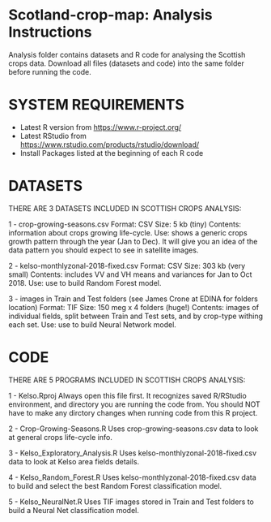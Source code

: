 # Scotland-crop-map: Analysis Instructions

Analysis folder contains datasets and R code for analysing the Scottish crops data. 
Download all files (datasets and code) into the same folder before running the code. 


  SYSTEM REQUIREMENTS 
================
 - Latest R version from https://www.r-project.org/ 
 - Latest RStudio from https://www.rstudio.com/products/rstudio/download/ 
 - Install Packages listed at the beginning of each R code 
 
 
  DATASETS 
============ 
THERE ARE 3 DATASETS INCLUDED IN SCOTTISH CROPS ANALYSIS: 

1 - crop-growing-seasons.csv 
Format: CSV 
Size: 5 kb (tiny) 
Contents: information about crops growing life-cycle. 
Use: shows a generic crops growth pattern through the year (Jan to Dec). It will give you an idea of the data pattern you should expect to see in satellite images. 

2 - kelso-monthlyzonal-2018-fixed.csv
Format: CSV 
Size: 303 kb (very small) 
Contents: includes VV and VH means and variances for Jan to Oct 2018. 
Use: use to build Random Forest model. 

3 - images in Train and Test folders (see James Crone at EDINA for folders location) 
Format: TIF 
Size: 150 meg x 4 folders (huge!) 
Contents: images of individual fields, split between Train and Test sets, and by crop-type withing each set. 
Use: use to build Neural Network model. 


  CODE 
======== 
THERE ARE 5 PROGRAMS INCLUDED IN SCOTTISH CROPS ANALYSIS: 

1 - Kelso.Rproj 
Always open this file first. It recognizes saved R/RStudio environment, and directory you are running the code from. You should NOT have to make any dirctory changes when running code from this R project. 

2 - Crop-Growing-Seasons.R 
Uses crop-growing-seasons.csv data to look at general crops life-cycle info. 

3 - Kelso_Exploratory_Analysis.R 
Uses kelso-monthlyzonal-2018-fixed.csv data to look at Kelso area fields details. 

4 - Kelso_Random_Forest.R 
Uses kelso-monthlyzonal-2018-fixed.csv data to build and select the best Random Forest classification model. 

5 - Kelso_NeuralNet.R 
Uses TIF images stored in Train and Test folders to build a Neural Net classification model. 

